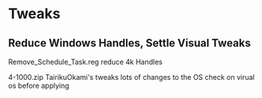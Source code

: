 # Tweaks
Reduce Windows Handles, Settle Visual Tweaks 
--------------------------------------------
Remove_Schedule_Task.reg reduce 4k Handles 


4-1000.zip
TairikuOkami's tweaks 
lots of changes to the OS check on virual os before applying 
